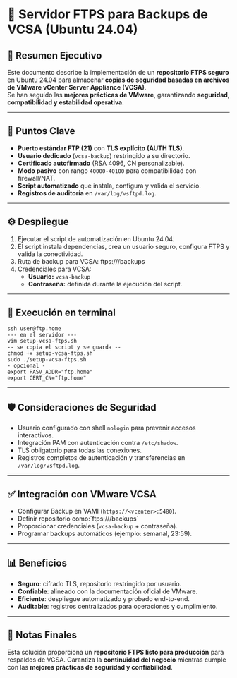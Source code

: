 # 🚀 Servidor FTPS para Backups de VCSA (Ubuntu 24.04)

## 🎯 Resumen Ejecutivo

Este documento describe la implementación de un **repositorio FTPS
seguro** en Ubuntu 24.04 para almacenar **copias de seguridad basadas en
archivos de VMware vCenter Server Appliance (VCSA)**.\
Se han seguido las **mejores prácticas de VMware**, garantizando
**seguridad, compatibilidad y estabilidad operativa**.

------------------------------------------------------------------------

## 🔑 Puntos Clave

-   **Puerto estándar FTP (21)** con **TLS explícito (AUTH TLS)**.
-   **Usuario dedicado** (`vcsa-backup`) restringido a su directorio.
-   **Certificado autofirmado** (RSA 4096, CN personalizable).
-   **Modo pasivo** con rango `40000-40100` para compatibilidad con firewall/NAT.
-   **Script automatizado** que instala, configura y valida el servicio.
-   **Registros de auditoría** en `/var/log/vsftpd.log`.

------------------------------------------------------------------------

## ⚙️ Despliegue

1.  Ejecutar el script de automatización en Ubuntu 24.04.
2.  El script instala dependencias, crea un usuario seguro, configura FTPS y valida la conectividad.
3.  Ruta de backup para VCSA:
        ftps://<IP-o-FQDN-del-servidor>/backups
4.  Credenciales para VCSA:
    -   **Usuario:** `vcsa-backup`
    -   **Contraseña:** definida durante la ejecución del script.

------------------------------------------------------------------------
## 📡 Execución en terminal

```console
ssh user@ftp.home
--- en el servidor ---
vim setup-vcsa-ftps.sh
-- se copia el script y se guarda --
chmod +x setup-vcsa-ftps.sh
sudo ./setup-vcsa-ftps.sh
- opcional -
export PASV_ADDR="ftp.home"
export CERT_CN="ftp.home"
```

------------------------------------------------------------------------

## 🛡️ Consideraciones de Seguridad

-   Usuario configurado con shell `nologin` para prevenir accesos interactivos.
-   Integración PAM con autenticación contra `/etc/shadow`.
-   TLS obligatorio para todas las conexiones.
-   Registros completos de autenticación y transferencias en `/var/log/vsftpd.log`.

------------------------------------------------------------------------

## ✅ Integración con VMware VCSA

-   Configurar Backup en VAMI (`https://<vcenter>:5480`).
-   Definir repositorio como:\`ftps://<IP-o-FQDN>/backups`
-   Proporcionar credenciales (`vcsa-backup` + contraseña).
-   Programar backups automáticos (ejemplo: semanal, 23:59).

------------------------------------------------------------------------

## 📊 Beneficios

-   **Seguro**: cifrado TLS, repositorio restringido por usuario.
-   **Confiable**: alineado con la documentación oficial de VMware.
-   **Eficiente**: despliegue automatizado y probado end-to-end.
-   **Auditable**: registros centralizados para operaciones y cumplimiento.

------------------------------------------------------------------------

## 📌 Notas Finales

Esta solución proporciona un **repositorio FTPS listo para producción** para respaldos de VCSA.
Garantiza la **continuidad del negocio** mientras cumple con las **mejores prácticas de seguridad y confiabilidad**.
